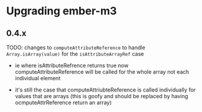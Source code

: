 # Upgrading ember-m3

## 0.4.x

TODO: changes to `computeAttributeReference` to handle `Array.isArray(value)` for the `isAttributeArrayRef` case
  - ie where isAttributeRefrence returns true now computeAttributeReference will be called for the whole array not each individual element

  - it's still the case that computeAttriubteReference is called individually for values that are arrays
    (this is goofy and should be replaced by having ocmputeAttrReference return an array)
